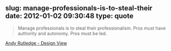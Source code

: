 slug: manage-professionals-is-to-steal-their
date: 2012-01-02 09:30:48
type: quote
---

> Manage professionals is to steal their professionalism. Pros must have authority and autonomy. Pros must be led.

[Andy Rutledge - Design View](http://bit.ly/nmODNB)
